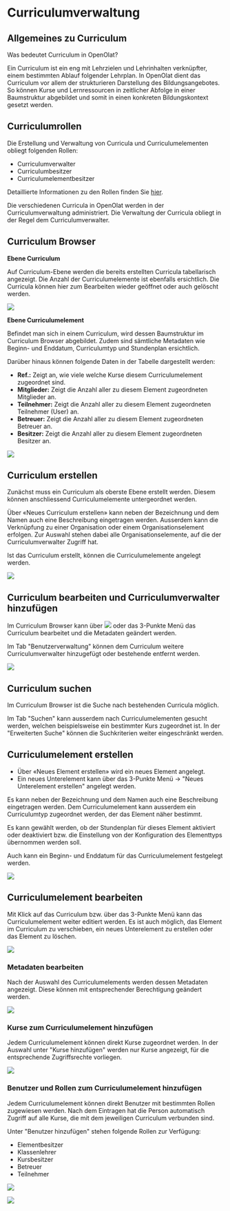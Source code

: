 # Curriculumverwaltung

## Allgemeines zu Curriculum

Was bedeutet Curriculum in OpenOlat?

Ein Curriculum ist ein eng mit Lehrzielen und Lehrinhalten verknüpfter, einem
bestimmten Ablauf folgender Lehrplan. In OpenOlat dient das Curriculum vor
allem der strukturieren Darstellung des Bildungsangebotes. So können Kurse und
Lernressourcen in zeitlicher Abfolge in einer Baumstruktur abgebildet und
somit in einen konkreten Bildungskontext gesetzt werden.

## Curriculumrollen

Die Erstellung und Verwaltung von Curricula und Curriculumelementen obliegt
folgenden Rollen:

* Curriculumverwalter
* Curriculumbesitzer
* Curriculumelementbesitzer

Detaillierte Informationen zu den Rollen finden Sie [hier](../../manual_admin/usermanagement/index.de.md).

Die verschiedenen Curricula in OpenOlat werden in der Curriculumverwaltung
administriert. Die Verwaltung der Curricula obliegt in der Regel dem
Curriculumverwalter.

## Curriculum Browser

 **Ebene Curriculum**

Auf Curriculum-Ebene werden die bereits erstellten Curricula tabellarisch
angezeigt. Die Anzahl der Curriculumelemente ist ebenfalls ersichtlich. Die
Curricula können hier zum Bearbeiten wieder geöffnet oder auch gelöscht
werden.

![](assets/Curriculum_Browser.png)

**Ebene Curriculumelement**

Befindet man sich in einem Curriculum, wird dessen Baumstruktur im Curriculum
Browser abgebildet. Zudem sind sämtliche Metadaten wie Beginn- und Enddatum,
Curriculumtyp und Stundenplan ersichtlich.

Darüber hinaus können folgende Daten in der Tabelle dargestellt werden:

* **Ref.:** Zeigt an, wie viele welche Kurse diesem Curriculumelement zugeordnet sind.
* **Mitglieder:** Zeigt die Anzahl aller zu diesem Element zugeordneten Mitglieder an.
* **Teilnehmer:** Zeigt die Anzahl aller zu diesem Element zugeordneten Teilnehmer (User) an.
* **Betreuer:** Zeigt die Anzahl aller zu diesem Element zugeordneten Betreuer an.
* **Besitzer:** Zeigt die Anzahl aller zu diesem Element zugeordneten Besitzer an.

![](assets/Curriculum_Element.png)

## Curriculum erstellen

Zunächst muss ein Curriculum als oberste Ebene erstellt werden. Diesem können
anschliessend Curriculumelemente untergeordnet werden.

Über «Neues Curriculum erstellen» kann neben der Bezeichnung und dem Namen
auch eine Beschreibung eingetragen werden. Ausserdem kann die Verknüpfung zu
einer Organisation oder einem Organisationselement erfolgen. Zur Auswahl
stehen dabei alle Organisationselemente, auf die der Curriculumverwalter
Zugriff hat.

Ist das Curriculum erstellt, können die Curriculumelemente angelegt werden.

![](assets/Curr_Verw_NeuesCurr_DE.png)

## Curriculum bearbeiten und Curriculumverwalter hinzufügen

Im Curriculum Browser kann über
![](assets/Symbol_Bearbeiten.png) oder das
3-Punkte Menü das Curriculum bearbeitet und die Metadaten geändert werden.

Im Tab "Benutzerverwaltung" können dem Curriculum weitere Curriculumverwalter
hinzugefügt oder bestehende entfernt werden.

![](assets/Curriculum_Verwalter_hinzufuegen.png)

## Curriculum suchen

Im Curriculum Browser ist die Suche nach bestehenden Curricula möglich.

Im Tab "Suchen" kann ausserdem nach Curriculumelementen gesucht werden,
welchen beispielsweise ein bestimmter Kurs zugeordnet ist. In der "Erweiterten
Suche" können die Suchkriterien weiter eingeschränkt werden.

## Curriculumelement erstellen

* Über «Neues Element erstellen» wird ein neues Element angelegt.
* Ein neues Unterelement kann über das 3-Punkte Menü -> "Neues Unterelement erstellen" angelegt werden.

Es kann neben der Bezeichnung und dem Namen auch eine Beschreibung eingetragen
werden. Dem Curriculumelement kann ausserdem ein Curriculumtyp zugeordnet
werden, der das Element näher bestimmt.

Es kann gewählt werden, ob der Stundenplan für dieses Element aktiviert oder
deaktiviert bzw. die Einstellung von der Konfiguration des Elementtyps
übernommen werden soll.

Auch kann ein Beginn- und Enddatum für das Curriculumelement festgelegt
werden.

![](assets/CurrV_Neues_Element_DE.png)

## Curriculumelement bearbeiten

Mit Klick auf das Curriculum bzw. über das 3-Punkte Menü kann das
Curriculumelement weiter editiert werden. Es ist auch möglich, das Element im
Curriculum zu verschieben, ein neues Unterelement zu erstellen oder das
Element zu löschen.

![](assets/Curriculumelement_bearbeiten.png)

### Metadaten bearbeiten

Nach der Auswahl des Curriculumelements werden dessen Metadaten angezeigt.
Diese können mit entsprechender Berechtigung geändert werden.

![](assets/Curriculum_Metadaten.png)

### Kurse zum Curriculumelement hinzufügen

Jedem Curriculumelement können direkt Kurse zugeordnet werden. In der Auswahl
unter "Kurse hinzufügen" werden nur Kurse angezeigt, für die entsprechende
Zugriffsrechte vorliegen.

![](assets/Curriculum_Kurse_hinzu.png)

### Benutzer und Rollen zum Curriculumelement hinzufügen

Jedem Curriculumelement können direkt Benutzer mit bestimmten Rollen
zugewiesen werden. Nach dem Eintragen hat die Person automatisch Zugriff auf
alle Kurse, die mit dem jeweiligen Curriculum verbunden sind.

Unter "Benutzer hinzufügen" stehen folgende Rollen zur Verfügung:

* Elementbesitzer
* Klassenlehrer
* Kursbesitzer
* Betreuer
* Teilnehmer

![](assets/Curriculum_Benutzer_hinzufuegen.png)

![](assets/Curriculum_Benutzer_hinzufuegen1.png)

